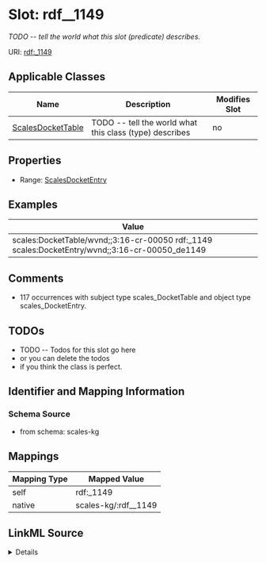 

# Slot: rdf__1149


_TODO -- tell the world what this slot (predicate) describes._





URI: [rdf:_1149](http://www.w3.org/1999/02/22-rdf-syntax-ns#_1149)



<!-- no inheritance hierarchy -->





## Applicable Classes

| Name | Description | Modifies Slot |
| --- | --- | --- |
| [ScalesDocketTable](../classes/ScalesDocketTable.md) | TODO -- tell the world what this class (type) describes |  no  |







## Properties

* Range: [ScalesDocketEntry](../classes/ScalesDocketEntry.md)






## Examples

| Value |
| --- |
| scales:DocketTable/wvnd;;3:16-cr-00050 rdf:_1149 scales:DocketEntry/wvnd;;3:16-cr-00050_de1149 |

## Comments

* 117 occurrences with subject type scales_DocketTable and object type scales_DocketEntry.

## TODOs

* TODO -- Todos for this slot go here
* or you can delete the todos
* if you think the class is perfect.

## Identifier and Mapping Information







### Schema Source


* from schema: scales-kg




## Mappings

| Mapping Type | Mapped Value |
| ---  | ---  |
| self | rdf:_1149 |
| native | scales-kg/:rdf__1149 |




## LinkML Source

<details>
```yaml
name: rdf__1149
description: TODO -- tell the world what this slot (predicate) describes.
todos:
- TODO -- Todos for this slot go here
- or you can delete the todos
- if you think the class is perfect.
comments:
- 117 occurrences with subject type scales_DocketTable and object type scales_DocketEntry.
examples:
- value: scales:DocketTable/wvnd;;3:16-cr-00050 rdf:_1149 scales:DocketEntry/wvnd;;3:16-cr-00050_de1149
from_schema: scales-kg
rank: 1000
slot_uri: rdf:_1149
alias: rdf__1149
domain_of:
- scales_DocketTable
range: scales_DocketEntry

```
</details>